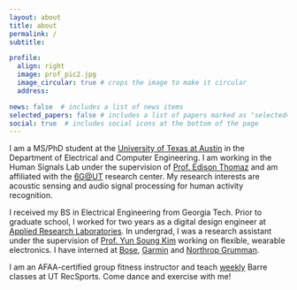 ```yaml
---
layout: about
title: about
permalink: /
subtitle: 

profile:
  align: right
  image: prof_pic2.jpg
  image_circular: true # crops the image to make it circular
  address: 

news: false  # includes a list of news items
selected_papers: false # includes a list of papers marked as "selected={true}"
social: true  # includes social icons at the bottom of the page
---
```


I am a MS/PhD student at the [University of Texas at Austin](https://www.utexas.edu/) in the Department of Electrical and Computer Engineering. I am working in the Human Signals Lab under the supervision of [Prof. Edison Thomaz](http://users.ece.utexas.edu/~ethomaz/) and am affiliated with the [6G@UT](http://6g-ut.org/) research center. My research interests are acoustic sensing and audio signal processing for human activity recognition. 

I received my BS in Electrical Engineering from Georgia Tech. Prior to graduate school, I worked for two years as a digital design engineer at [Applied Research Laboratories](https://arlut.utexas.edu/). In undergrad, I was a research assistant under the supervision of [Prof. Yun Soung Kim](https://www.ysk.bio/) working on flexible, wearable electronics. I have interned at [Bose](https://www.bose.com/home), [Garmin](https://www.garmin.com/en-US/) and [Northrop Grumman](https://www.northropgrumman.com/).

I am an AFAA-certified group fitness instructor and teach [weekly](https://www.utrecsports.org/fitness-and-wellness/texercise-class-schedule#s365) Barre classes at UT RecSports. Come dance and exercise with me! 